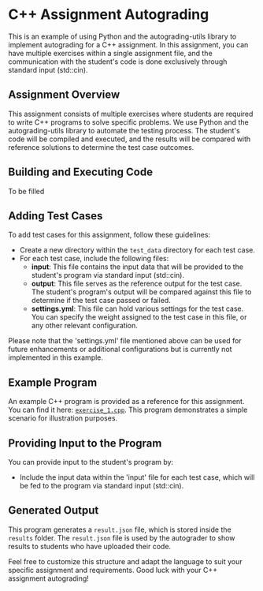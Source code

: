 # C++ Assignment Autograding

This is an example of using Python and the autograding-utils library to implement autograding for a C++ assignment. In this assignment, you can have multiple exercises within a single assignment file, and the communication with the student's code is done exclusively through standard input (std::cin).

## Assignment Overview

This assignment consists of multiple exercises where students are required to write C++ programs to solve specific problems. We use Python and the autograding-utils library to automate the testing process. The student's code will be compiled and executed, and the results will be compared with reference solutions to determine the test case outcomes.

## Building and Executing Code

To be filled

## Adding Test Cases

To add test cases for this assignment, follow these guidelines:

- Create a new directory within the `test_data` directory for each test case.
- For each test case, include the following files:
  - **input**: This file contains the input data that will be provided to the student's program via standard input (std::cin).
  - **output**: This file serves as the reference output for the test case. The student's program's output will be compared against this file to determine if the test case passed or failed.
  - **settings.yml**: This file can hold various settings for the test case. You can specify the weight assigned to the test case in this file, or any other relevant configuration.

Please note that the 'settings.yml' file mentioned above can be used for future enhancements or additional configurations but is currently not implemented in this example.

## Example Program

An example C++ program is provided as a reference for this assignment. You can find it here: [`exercise_1.cpp`](https://github.com/Divyashree-iyer/autograder/blob/main/test_data/exercise_1/exercise_1.cpp). This program demonstrates a simple scenario for illustration purposes.

## Providing Input to the Program

You can provide input to the student's program by:
- Include the input data within the 'input' file for each test case, which will be fed to the program via standard input (std::cin).

## Generated Output

This program generates a `result.json` file, which is stored inside the `results` folder. The `result.json` file is used by the autograder to show results to students who have uploaded their code.

Feel free to customize this structure and adapt the language to suit your specific assignment and requirements. Good luck with your C++ assignment autograding!
